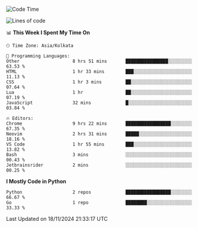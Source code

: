 <!--START_SECTION:waka-->
![Code Time](http://img.shields.io/badge/Code%20Time-400%20hrs%2042%20mins-blue)

![Lines of code](https://img.shields.io/badge/From%20Hello%20World%20I%27ve%20Written-387%20lines%20of%20code-blue)

📊 **This Week I Spent My Time On** 

```text
🕑︎ Time Zone: Asia/Kolkata

💬 Programming Languages: 
Other                    8 hrs 51 mins       ████████████████░░░░░░░░░   63.53 % 
HTML                     1 hr 33 mins        ███░░░░░░░░░░░░░░░░░░░░░░   11.13 % 
CSS                      1 hr 3 mins         ██░░░░░░░░░░░░░░░░░░░░░░░   07.64 % 
Lua                      1 hr                ██░░░░░░░░░░░░░░░░░░░░░░░   07.19 % 
JavaScript               32 mins             █░░░░░░░░░░░░░░░░░░░░░░░░   03.84 % 

🔥 Editors: 
Chrome                   9 hrs 22 mins       █████████████████░░░░░░░░   67.35 % 
Neovim                   2 hrs 31 mins       █████░░░░░░░░░░░░░░░░░░░░   18.16 % 
VS Code                  1 hr 55 mins        ███░░░░░░░░░░░░░░░░░░░░░░   13.82 % 
Bash                     3 mins              ░░░░░░░░░░░░░░░░░░░░░░░░░   00.43 % 
Jetbrainsrider           2 mins              ░░░░░░░░░░░░░░░░░░░░░░░░░   00.25 % 
```

**I Mostly Code in Python** 

```text
Python                   2 repos             █████████████████░░░░░░░░   66.67 % 
Go                       1 repo              ████████░░░░░░░░░░░░░░░░░   33.33 % 
```




 Last Updated on 18/11/2024 21:33:17 UTC
<!--END_SECTION:waka-->
